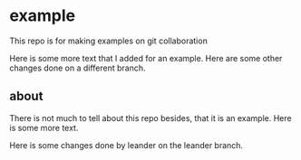 # example
This repo is for making examples on git collaboration

Here is some more text that I added for an example. 
Here are some other changes done on a different branch.

## about
There is not much to tell about this repo besides, that it is an example.
Here is some more text.

Here is some changes done by leander on the leander branch.